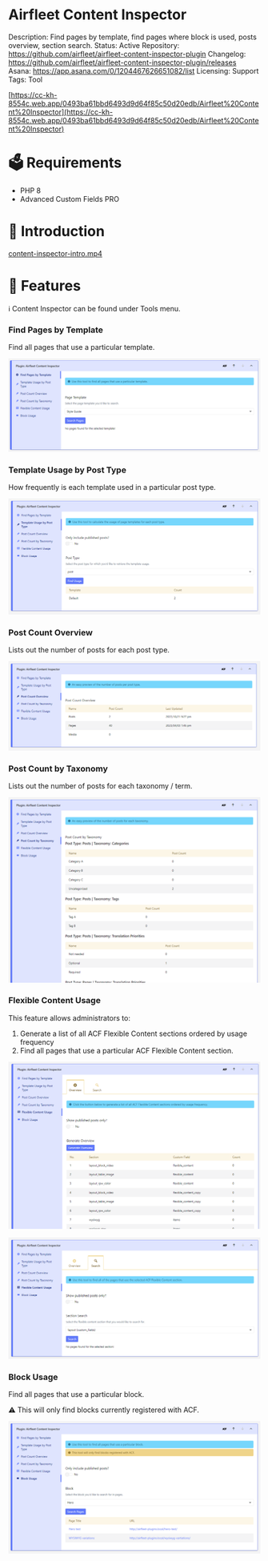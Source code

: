 # Airfleet Content Inspector

Description: Find pages by template, find pages where block is used, posts overview, section search.
Status: Active
Repository: https://github.com/airfleet/airfleet-content-inspector-plugin
Changelog: https://github.com/airfleet/airfleet-content-inspector-plugin/releases
Asana: https://app.asana.com/0/1204467626651082/list
Licensing: Support
Tags: Tool

[https://cc-kh-8554c.web.app/0493ba61bbd6493d9d64f85c50d20edb/Airfleet%20Content%20Inspector](https://cc-kh-8554c.web.app/0493ba61bbd6493d9d64f85c50d20edb/Airfleet%20Content%20Inspector)

# 🗳️ Requirements

- PHP 8
- Advanced Custom Fields PRO

# 💁 Introduction

[content-inspector-intro.mp4](content-inspector/content-inspector-intro.mp4)

# 🧪 Features

<aside>
ℹ️ Content Inspector can be found under Tools menu.

</aside>

### Find Pages by Template

Find all pages that use a particular template.

![Untitled](content-inspector/Untitled.png)

### Template Usage by Post Type

How frequently is each template used in a particular post type.

![Untitled](content-inspector/Untitled%201.png)

### Post Count Overview

Lists out the number of posts for each post type.

![Untitled](content-inspector/Untitled%202.png)

### Post Count by Taxonomy

Lists out the number of posts for each taxonomy / term.

![Untitled](content-inspector/Untitled%203.png)

### Flexible Content Usage

This feature allows administrators to:

1. Generate a list of all ACF Flexible Content sections ordered by usage frequency
2. Find all pages that use a particular ACF Flexible Content section.

![Untitled](content-inspector/Untitled%204.png)

![Untitled](content-inspector/Untitled%205.png)

### Block Usage

Find all pages that use a particular block.

<aside>
⚠️ This will only find blocks currently registered with ACF.

</aside>

![Untitled](content-inspector/Untitled%206.png)